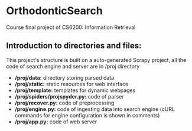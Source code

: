 # OrthodonticSearch
Course final project of CS6200: Information Retrieval

## Introduction to directories and files:
This project's structure is built on a auto-generated Scrapy project, all the code of search engine and server are in /proj directory
- **/proj/data:** directory storing parsed data
- **/proj/static:** static resources for web interface
- **/proj/template:** templates for dynamic webpages
- **/proj/spiders/projspyder.py:** code of parser
- **/proj/recover.py:** code of preprocessing
- **/proj/engine.py:** code of ingesting data into search engine (cURL commands for engine configuration is shown in comments)
- **/proj/app.py:** code of web server
